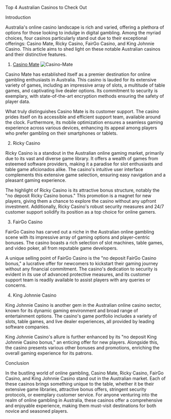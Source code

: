 Top 4 Australian Casinos to Check Out

Introduction

Australia's online casino landscape is rich and varied, offering a plethora of options for those looking to indulge in digital gambling. Among the myriad choices, four casinos particularly stand out due to their exceptional offerings: Casino Mate, Ricky Casino, FairGo Casino, and King Johnnie Casino. This article aims to shed light on these notable Australian casinos and their distinctive features.

1. <a href="https://mate.casino">Casino Mate</a> 
![Casino-Mate](https://github.com/MateCasi/CasinoLover/assets/150432000/cebefe89-bb2c-4c37-8b7b-be1a3554baf5)

Casino Mate has established itself as a premier destination for online gambling enthusiasts in Australia. This casino is lauded for its extensive variety of games, including an impressive array of slots, a multitude of table games, and captivating live dealer options. Its commitment to security is exemplary, with state-of-the-art encryption methods ensuring the safety of player data.

What truly distinguishes Casino Mate is its customer support. The casino prides itself on its accessible and efficient support team, available around the clock. Furthermore, its mobile optimization ensures a seamless gaming experience across various devices, enhancing its appeal among players who prefer gambling on their smartphones or tablets.

2. Ricky Casino

Ricky Casino is a standout in the Australian online gaming market, primarily due to its vast and diverse game library. It offers a wealth of games from esteemed software providers, making it a paradise for slot enthusiasts and table game aficionados alike. The casino's intuitive user interface complements this extensive game selection, ensuring easy navigation and a pleasant gaming experience.

The highlight of Ricky Casino is its attractive bonus structure, notably the "no deposit Ricky Casino bonus." This promotion is a magnet for new players, giving them a chance to explore the casino without any upfront investment. Additionally, Ricky Casino's robust security measures and 24/7 customer support solidify its position as a top choice for online gamers.

3. FairGo Casino

FairGo Casino has carved out a niche in the Australian online gambling scene with its impressive array of gaming options and player-centric bonuses. The casino boasts a rich selection of slot machines, table games, and video poker, all from reputable game developers.

A unique selling point of FairGo Casino is the "no deposit FairGo Casino bonus," a lucrative offer for newcomers to kickstart their gaming journey without any financial commitment. The casino's dedication to security is evident in its use of advanced protective measures, and its customer support team is readily available to assist players with any queries or concerns.

4. King Johnnie Casino

King Johnnie Casino is another gem in the Australian online casino sector, known for its dynamic gaming environment and broad range of entertainment options. The casino's game portfolio includes a variety of slots, table games, and live dealer experiences, all provided by leading software companies.

King Johnnie Casino's allure is further enhanced by its "no deposit King Johnnie Casino bonus," an enticing offer for new players. Alongside this, the casino presents various other bonuses and promotions, enriching the overall gaming experience for its patrons.

Conclusion

In the bustling world of online gambling, Casino Mate, Ricky Casino, FairGo Casino, and King Johnnie Casino stand out in the Australian market. Each of these casinos brings something unique to the table, whether it be their extensive game libraries, attractive bonus offers, stringent security protocols, or exemplary customer service. For anyone venturing into the realm of online gambling in Australia, these casinos offer a comprehensive and enjoyable experience, making them must-visit destinations for both novice and seasoned players.
